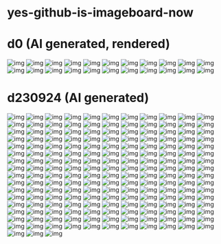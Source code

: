 # yes-github-is-imageboard-now

# d0 (AI generated, rendered)

![img](img/d230924/Japanese_urban_downtown_hirise(1).jpeg)
![img](img/d230924/Japanese_urban_downtown_hirise(2).jpeg)
![img](img/d230924/Japanese_urban_downtown_hirise.jpeg)
![img](img/d230924/alian_gem_crystal_stone_mutate-1.jpeg)
![img](img/d230924/alian_gem_crystal_stone_mutate.jpeg)
![img](img/d230924/battle_pass_game_ui_flat_outli(1).jpeg)
![img](img/d230924/battle_pass_game_ui_flat_outli(2).jpeg)
![img](img/d230924/battle_pass_game_ui_flat_outli(3).jpeg)
![img](img/d230924/battle_pass_game_ui_flat_outli.jpeg)
![img](img/d230924/d231128-0-fullhd.png)
![img](img/d230924/d231128-1-fullhd.png)
![img](img/d230924/d231128-100px.png)
![img](img/d230924/d231128-2-fullhd.png)
![img](img/d230924/d231128-3-fullhd.png)
![img](img/d230924/d231128-4-fullhd.png)
![img](img/d230924/d231128.png)
![img](img/d230924/d231201-0.png)
![img](img/d230924/d231206-0.png)
![img](img/d230924/painterly_anime_artwork_Japane(1).jpeg)
![img](img/d230924/painterly_anime_artwork_Japane.jpeg)
![img](img/d230924/painterly_anime_artwork_overex(1).jpeg)
![img](img/d230924/painterly_anime_artwork_overex.jpeg)

# d230924 (AI generated)

![img](img/d230924/out-0%20(1).png)
![img](img/d230924/out-0%20(10).png)
![img](img/d230924/out-0%20(11).png)
![img](img/d230924/out-0%20(12).png)
![img](img/d230924/out-0%20(13).png)
![img](img/d230924/out-0%20(14).png)
![img](img/d230924/out-0%20(15).png)
![img](img/d230924/out-0%20(16).png)
![img](img/d230924/out-0%20(17).png)
![img](img/d230924/out-0%20(18).png)
![img](img/d230924/out-0%20(19).png)
![img](img/d230924/out-0%20(2).png)
![img](img/d230924/out-0%20(20).png)
![img](img/d230924/out-0%20(21).png)
![img](img/d230924/out-0%20(22).png)
![img](img/d230924/out-0%20(23).png)
![img](img/d230924/out-0%20(24).png)
![img](img/d230924/out-0%20(25).png)
![img](img/d230924/out-0%20(26).png)
![img](img/d230924/out-0%20(27).png)
![img](img/d230924/out-0%20(28).png)
![img](img/d230924/out-0%20(29).png)
![img](img/d230924/out-0%20(3).png)
![img](img/d230924/out-0%20(30).png)
![img](img/d230924/out-0%20(31).png)
![img](img/d230924/out-0%20(32).png)
![img](img/d230924/out-0%20(33).png)
![img](img/d230924/out-0%20(34).png)
![img](img/d230924/out-0%20(35).png)
![img](img/d230924/out-0%20(36).png)
![img](img/d230924/out-0%20(37).png)
![img](img/d230924/out-0%20(38).png)
![img](img/d230924/out-0%20(39).png)
![img](img/d230924/out-0%20(4).png)
![img](img/d230924/out-0%20(40).png)
![img](img/d230924/out-0%20(41).png)
![img](img/d230924/out-0%20(42).png)
![img](img/d230924/out-0%20(43).png)
![img](img/d230924/out-0%20(44).png)
![img](img/d230924/out-0%20(45).png)
![img](img/d230924/out-0%20(46).png)
![img](img/d230924/out-0%20(47).png)
![img](img/d230924/out-0%20(48).png)
![img](img/d230924/out-0%20(49).png)
![img](img/d230924/out-0%20(5).png)
![img](img/d230924/out-0%20(50).png)
![img](img/d230924/out-0%20(51).png)
![img](img/d230924/out-0%20(52).png)
![img](img/d230924/out-0%20(53).png)
![img](img/d230924/out-0%20(54).png)
![img](img/d230924/out-0%20(55).png)
![img](img/d230924/out-0%20(56).png)
![img](img/d230924/out-0%20(57).png)
![img](img/d230924/out-0%20(58).png)
![img](img/d230924/out-0%20(59).png)
![img](img/d230924/out-0%20(6).png)
![img](img/d230924/out-0%20(60).png)
![img](img/d230924/out-0%20(61).png)
![img](img/d230924/out-0%20(62).png)
![img](img/d230924/out-0%20(63).png)
![img](img/d230924/out-0%20(64).png)
![img](img/d230924/out-0%20(65).png)
![img](img/d230924/out-0%20(66).png)
![img](img/d230924/out-0%20(67).png)
![img](img/d230924/out-0%20(68).png)
![img](img/d230924/out-0%20(69).png)
![img](img/d230924/out-0%20(7).png)
![img](img/d230924/out-0%20(70).png)
![img](img/d230924/out-0%20(71).png)
![img](img/d230924/out-0%20(72).png)
![img](img/d230924/out-0%20(73).png)
![img](img/d230924/out-0%20(74).png)
![img](img/d230924/out-0%20(75).png)
![img](img/d230924/out-0%20(76).png)
![img](img/d230924/out-0%20(77).png)
![img](img/d230924/out-0%20(78).png)
![img](img/d230924/out-0%20(79).png)
![img](img/d230924/out-0%20(8).png)
![img](img/d230924/out-0%20(80).png)
![img](img/d230924/out-0%20(81).png)
![img](img/d230924/out-0%20(82).png)
![img](img/d230924/out-0%20(83).png)
![img](img/d230924/out-0%20(84).png)
![img](img/d230924/out-0%20(85).png)
![img](img/d230924/out-0%20(86).png)
![img](img/d230924/out-0%20(87).png)
![img](img/d230924/out-0%20(9).png)
![img](img/d230924/out-0.png)
![img](img/d230924/out-1%20(1).png)
![img](img/d230924/out-1%20(10).png)
![img](img/d230924/out-1%20(11).png)
![img](img/d230924/out-1%20(12).png)
![img](img/d230924/out-1%20(13).png)
![img](img/d230924/out-1%20(14).png)
![img](img/d230924/out-1%20(15).png)
![img](img/d230924/out-1%20(16).png)
![img](img/d230924/out-1%20(17).png)
![img](img/d230924/out-1%20(18).png)
![img](img/d230924/out-1%20(19).png)
![img](img/d230924/out-1%20(2).png)
![img](img/d230924/out-1%20(20).png)
![img](img/d230924/out-1%20(21).png)
![img](img/d230924/out-1%20(22).png)
![img](img/d230924/out-1%20(23).png)
![img](img/d230924/out-1%20(24).png)
![img](img/d230924/out-1%20(25).png)
![img](img/d230924/out-1%20(26).png)
![img](img/d230924/out-1%20(27).png)
![img](img/d230924/out-1%20(28).png)
![img](img/d230924/out-1%20(29).png)
![img](img/d230924/out-1%20(3).png)
![img](img/d230924/out-1%20(30).png)
![img](img/d230924/out-1%20(31).png)
![img](img/d230924/out-1%20(32).png)
![img](img/d230924/out-1%20(33).png)
![img](img/d230924/out-1%20(34).png)
![img](img/d230924/out-1%20(35).png)
![img](img/d230924/out-1%20(36).png)
![img](img/d230924/out-1%20(37).png)
![img](img/d230924/out-1%20(38).png)
![img](img/d230924/out-1%20(39).png)
![img](img/d230924/out-1%20(4).png)
![img](img/d230924/out-1%20(40).png)
![img](img/d230924/out-1%20(41).png)
![img](img/d230924/out-1%20(42).png)
![img](img/d230924/out-1%20(43).png)
![img](img/d230924/out-1%20(44).png)
![img](img/d230924/out-1%20(45).png)
![img](img/d230924/out-1%20(46).png)
![img](img/d230924/out-1%20(47).png)
![img](img/d230924/out-1%20(48).png)
![img](img/d230924/out-1%20(49).png)
![img](img/d230924/out-1%20(5).png)
![img](img/d230924/out-1%20(50).png)
![img](img/d230924/out-1%20(51).png)
![img](img/d230924/out-1%20(52).png)
![img](img/d230924/out-1%20(53).png)
![img](img/d230924/out-1%20(54).png)
![img](img/d230924/out-1%20(55).png)
![img](img/d230924/out-1%20(56).png)
![img](img/d230924/out-1%20(57).png)
![img](img/d230924/out-1%20(58).png)
![img](img/d230924/out-1%20(59).png)
![img](img/d230924/out-1%20(6).png)
![img](img/d230924/out-1%20(60).png)
![img](img/d230924/out-1%20(61).png)
![img](img/d230924/out-1%20(62).png)
![img](img/d230924/out-1%20(63).png)
![img](img/d230924/out-1%20(64).png)
![img](img/d230924/out-1%20(65).png)
![img](img/d230924/out-1%20(66).png)
![img](img/d230924/out-1%20(67).png)
![img](img/d230924/out-1%20(68).png)
![img](img/d230924/out-1%20(69).png)
![img](img/d230924/out-1%20(7).png)
![img](img/d230924/out-1%20(70).png)
![img](img/d230924/out-1%20(71).png)
![img](img/d230924/out-1%20(72).png)
![img](img/d230924/out-1%20(73).png)
![img](img/d230924/out-1%20(74).png)
![img](img/d230924/out-1%20(75).png)
![img](img/d230924/out-1%20(76).png)
![img](img/d230924/out-1%20(77).png)
![img](img/d230924/out-1%20(78).png)
![img](img/d230924/out-1%20(79).png)
![img](img/d230924/out-1%20(8).png)
![img](img/d230924/out-1%20(80).png)
![img](img/d230924/out-1%20(81).png)
![img](img/d230924/out-1%20(82).png)
![img](img/d230924/out-1%20(83).png)
![img](img/d230924/out-1%20(84).png)
![img](img/d230924/out-1%20(85).png)
![img](img/d230924/out-1%20(86).png)
![img](img/d230924/out-1%20(87).png)
![img](img/d230924/out-1%20(88).png)
![img](img/d230924/out-1%20(89).png)
![img](img/d230924/out-1%20(9).png)
![img](img/d230924/out-1%20(90).png)
![img](img/d230924/out-1.png)
